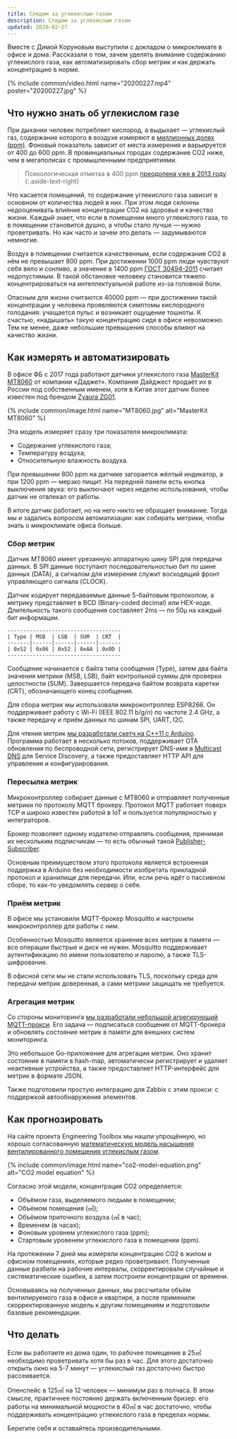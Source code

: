 ```yaml
---
title: Следим за углекислым газом
description: Следим за углекислым газом
updated: 2020-02-27
---
```


Вместе с Димой Коруновым выступили с докладом о микроклимате в офисе и дома.
Рассказали о том, зачем уделять внимание содержанию углекислого газа,
как автоматизировать сбор метрик и как держать концентрацию в норме.

{% include common/video.html name="20200227.mp4" poster="20200227.jpg" %}

## Что нужно знать об углекислом газе

При дыхании человек потребляет кислород, а выдыхает — углекислый газ, содержание которого в воздухе измеряют в [миллионных долях (ppm)](https://ru.wikipedia.org/wiki/Миллионная_доля). Фоновый показатель зависит от места измерения и варьируется от 400 до 600 ppm. В провинциальных городах содержание CO2 ниже, чем в мегаполисах с промышленными предприятиями.

> Психологическая отметка в 400 ppm [преодолена уже в 2013 году](https://www.nationalgeographic.org/article/climate-milestone-earths-co2-level-passes-400-ppm/). 
{:.aside-text-right}

Что касается помещений, то содержание углекислого газа зависит в основном от количества людей в них. При этом люди склонны недооценивать влияние концентрации CO2 на здоровье и качество жизни. Каждый знает, что если в помещении много углекислого газа, то в помещении становится душно, а чтобы стало лучше — нужно проветривать. Но как часто и зачем это делать — задумываются немногие.

Воздух в помещении считается качественным, если содержание CO2 в нём не превышает 800 ppm. При достижении 1000 ppm люди чувствуют себя вяло и сонливо, а значение в 1400 ppm [ГОСТ 30494-2011](http://docs.cntd.ru/document/gost-30494-2011) считает недопустимым. В такой обстановке человеку становится тяжело концентрироваться на интеллектуальной работе из-за головной боли.

Опасным для жизни считаются 40000 ppm — при достижении такой концентрации у человека проявляются симптомы кислородного голодания: учащается пульс и возникает ощущение тошноты. К счастью, «надышать» такую концентрацию сидя в офисе невозможно. Тем не менее, даже небольшие превышения способы влияют на качество жизни.

## Как измерять и автоматизировать

В офисе ФБ с 2017 года работают датчики углекислого газа [MasterKit MT8060](https://masterkit.ru/shop/1921398) от компании «Даджет». Компания Дайджест продаёт их в России под собственным именем, хотя в Китае этот датчик более известен под брендом [Zyaura ZG01](http://www.zyaura.su/module/zg01.html).

{% include common/image.html name="MT8060.jpg" alt="MasterKit MT8060" %}

Эта модель измеряет сразу три показателя микроклимата:

* Содержание углекислого газа;
* Температуру воздуха;
* Относительную влажность воздуха.

При превышении 800 ppm на датчике загорается жёлтый индикатор, а при 1200 ppm — мерзко пищит. На передней панели есть кнопка выключения звука: его выключают через неделю использования, чтобы датчик не отвлекал от работы. 

В итоге датчик работает, но на него никто не обращает внимание. Тогда мы и задались вопросом автоматизации: как собирать метрики, чтобы знать о микроклимате офиса больше.

### Сбор метрик

Датчик MT8060 имеет урезанную аппаратную шину SPI для передачи данных. В SPI данные поступают
последовательностью бит по шине данных (DATA), а сигналом для измерения служит восходящий
фронт управляющего сигнала (CLOCK).

Датчик кодирует передаваемые данные 5-байтовым протоколом, а метрику представляет в
BCD (Binary-coded decimal) или HEX-коде. Длительность такого сообщения составляет 2ms — по 50µ
на каждый бит информации.

```
------------------------------------
| Type | MSB  | LSB  | SUM  | CRT  |
-------|------|------|------|-------
| 0x52 | 0x06 | 0x52 | 0xAA | 0x0D |
------------------------------------
``` 

Сообщение начинается с байта типа сообщения (Type), затем два байта значения метрики (MSB, LSB), байт контрольной
суммы для проверки целостности (SUM). Завершается передача байтом возврата каретки (CRT),
обозначающего конец сообщения.

Для сбора метрик мы использовали микроконтроллер ESP8266. Он поддерживает работу с Wi-Fi (IEEE 802.11 b/g/n)
по частоте 2.4 GHz, а также передачу и приём данных по шинам SPI, UART, I2C.

Для чтения метрик [мы разработали скетч на C++11 c Arduino](https://github.com/dessel/carbon). Программа работает в несколько
потоков, поддерживает OTA обновления по беспроводной сети, регистрирует DNS-имя в [Multicast DNS](https://en.wikipedia.org/wiki/Multicast_DNS) для
Service Discovery, а также предоставляет HTTP API для управления и конфигурирования.

### Пересылка метрик

Микроконтроллер собирает данные с MT8060 и отправляет полученные метрики по протоколу MQTT брокеру.
Протокол MQTT работает поверх TCP и широко известен работой в IoT и пользуется популярностью у интеграторов.

Брокер позволяет одному издателю отправлять сообщения, принимая их нескольким подписчикам — 
то есть обычный такой [Publisher-Subscriber](https://en.wikipedia.org/wiki/Publish–subscribe_pattern).

Основным преимуществом этого протокола является встроенная поддержка в Arduino без необходимости изобретать
прикладной протокол и хранилище для передачи. Или, если речь идёт о пассивном сборе,
то как-то уведомлять сервер о себе.

### Приём метрик

В офисе мы установили MQTT-брокер Mosquitto и настроили микроконтроллер для работы с ним.

Особенностью Mosquitto является хранение всех метрик в памяти — все операции быстрые и
диск не нужен. Mosquitto поддерживает аутентификацию по имени пользователю и
паролю, а также TLS-шифрование.

В офисной сети мы не стали использовать TLS, поскольку среда для передачи метрик
доверенная, а сами метрики защищать не требуется.

### Агрегация метрик

Со стороны мониторинга [мы разработали небольшой агрегирующий MQTT-прокси](https://github.com/gongled/dioxy).
Его задача — подписаться сообщения от MQTT-брокера и обновлять состояние метрик в памяти для
внешних систем мониторинга.

Это небольшое Go-приложение для агрегации метрик. Оно хранит состояние в памяти в hash-map,
автоматически регистрирует и удаляет неактивные устройства, а также предоставляет
HTTP-интерфейс для метрик в формате JSON.

Также подготовили простую интеграцию для Zabbix с этим прокси:
с поддержкой автообнаружения элементов.

## Как прогнозировать

На сайте проекта Engineering Toolbox мы нашли упрощённую, но хорошо
согласованную [математическую модель насыщения вентилированного помещения углекислым газом](https://www.engineeringtoolbox.com/pollution-concentration-rooms-d_692.html).

{% include common/image.html name="co2-model-equation.png" alt="CO2 model equation" %}

Согласно этой модели, концентрация CO2 определяется:

* Объёмом газа, выделяемого людьми в помещении;
* Объёмом помещения (&#13221;);
* Объёмом приточного воздуха (&#13221; в час);
* Временем (в часах);
* Фоновым уровнем углекислого газа (ppm);
* Стартовым уровенем углекислого газа в помещении (ppm).

На протяжении 7 дней мы измеряли концентрацию CO2 в жилом и офисном помещениях,
которые редко проветривают. Полученные данные разбили на рабочие интервалы,
скорректировали случайные и систематические ошибки, а затем построили
концентрации от времени.

Основываясь на полученных данных, мы рассчитали объём вентилируемого газа в офисе и квартире,
а после применили скорректированную модель к другим помещениям и подготовили
базовые рекомендации.

## Что делать

Если вы работаете из дома один, то рабочее помещение в 25&#13221; необходимо
проветривать хотя бы раз в час. Для этого достаточно открыть окно на 5-7
минут — углекислый газ достаточно быстро рассеивается.

Опенспейс в 125&#13221; на 12 человек — минимум раз в полчаса. В этом смысле,
практичнее постоянно держать включенным бризер: его работы на минимальной мощности
в 40&#13221; в час достаточно, чтобы поддерживать концентрацию углекислого
газа в пределах нормы.

Берегите себя и оставайтесь производительными. 
